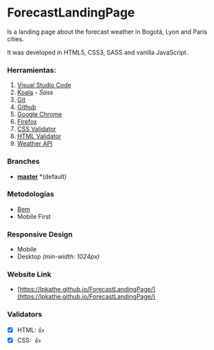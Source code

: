# ForecastLandingPage

Is a landing page about the forecast weather in Bogotá, Lyon and París cities.

It was developed in HTML5, CSS3, SASS and vanilla JavaScript.

### Herramientas:

1. [Visual Studio Code](https://code.visualstudio.com/)
2. [Koala](http://koala-app.com/) _- Sass_
3. [Git](https://git-scm.com/)
4. [Github](https://github.com/)
5. [Google Chrome](https://www.google.com/intl/es/chrome/)
6. [Firefox](https://www.mozilla.org/es-ES/firefox/new/)
7. [CSS Validator](https://jigsaw.w3.org/css-validator/validator)
8. [HTML Validator](https://validator.w3.org/)
9. [Weather API](https://openweathermap.org/api)

### Branches

- **[master](https://github.com/lpkathe/PodCast/tree/master)** \*(default)

### Metodologías

- [Bem](http://getbem.com/introduction/)
- Mobile First

### Responsive Design

- Mobile
- Desktop _(min-width: 1024px)_

### Website Link

- [https://lpkathe.github.io/ForecastLandingPage/](https://lpkathe.github.io/ForecastLandingPage/)

### Validators

- [x] HTML: 👍
- [x] CSS:  👍

